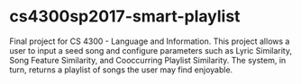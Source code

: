 # cs4300sp2017-smart-playlist

Final project for CS 4300 - Language and Information. This project allows a user to input a seed song and configure parameters
such as Lyric Similarity, Song Feature Similarity, and Cooccurring Playlist Similarity. The system, in turn, returns a playlist
of songs the user may find enjoyable.
